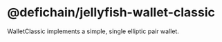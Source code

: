 # @defichain/jellyfish-wallet-classic

WalletClassic implements a simple, single elliptic pair wallet.
